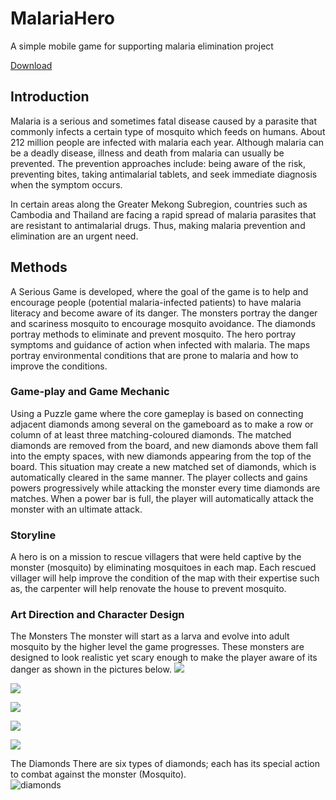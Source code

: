 # MalariaHero
A simple mobile game for supporting malaria elimination project

[Download](https://1drv.ms/u/s!AjSk65t7m_UYiPBS2_bFSTOpVQdrfw?e=srTtej)


## Introduction 
Malaria is a serious and sometimes fatal disease caused by a parasite that commonly infects a certain type of mosquito which feeds on humans. About 212 million people are infected with malaria each year. Although malaria can be a deadly disease, illness and death from malaria can usually be prevented. The prevention approaches include: being aware of the risk, preventing bites, taking antimalarial tablets, and seek immediate diagnosis when the symptom occurs.  
 
In certain areas along the Greater Mekong Subregion, countries such as Cambodia and Thailand are facing a rapid spread of malaria parasites that are resistant to antimalarial drugs. Thus, making malaria prevention and elimination are an urgent need. 

## Methods
A Serious Game is developed, where the goal of the game is to help and encourage people (potential malaria-infected patients) to have malaria literacy and become aware of its danger. The monsters portray the danger and scariness mosquito to encourage mosquito avoidance. The diamonds portray methods to eliminate and prevent mosquito. The hero portray symptoms and guidance of  action when infected with malaria. The maps portray environmental conditions that are prone to malaria and how to improve the conditions.

### Game-play and Game Mechanic  
Using a Puzzle game where the core gameplay is based on connecting adjacent diamonds among several on the gameboard as to make a row or column of at least three matching-coloured diamonds. The matched diamonds are removed from the board, and new diamonds above them fall into the empty spaces, with new diamonds appearing from the top of the board. This situation may create a new matched set of diamonds, which is automatically cleared in the same manner. The player collects and gains powers progressively while attacking the monster every time diamonds are matches. When a power bar is full, the player will automatically attack the monster with an ultimate attack.   

### Storyline
A hero is on a mission to rescue villagers that were held captive by the monster (mosquito) by eliminating mosquitoes in each map. Each rescued villager will help improve the condition of the map with their expertise such as, the carpenter will help renovate the house to prevent mosquito.

### Art Direction and Character Design 
The Monsters 
The monster will start as a larva and evolve into adult mosquito by the higher level the game progresses. These monsters are designed to look realistic yet scary enough to make the player aware of its danger as shown in the pictures below. 
![](http://www.sakngoi.com/wp-content/uploads/monster.png "")

![](http://www.sakngoi.com/wp-content/uploads/monsterbody.png "")

![](http://www.sakngoi.com/wp-content/uploads/mos1.png "")

![](http://www.sakngoi.com/wp-content/uploads/mos2.png "")

![](http://www.sakngoi.com/wp-content/uploads/game1.png "")

The Diamonds 
There are six types of diamonds; each has its special action to combat against the monster (Mosquito).  
![](http://www.sakngoi.com/wp-content/uploads/diamonds.png "diamonds")


 

